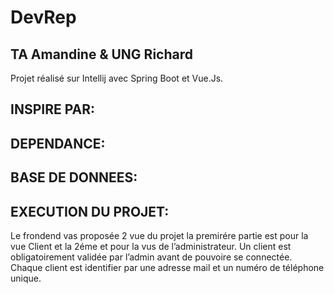 # DevRep
## TA Amandine & UNG Richard

Projet réalisé sur Intellij avec Spring Boot et Vue.Js.
## INSPIRE PAR:

## DEPENDANCE:

## BASE DE DONNEES:

## EXECUTION DU PROJET:
  
Le frondend vas proposée 2 vue du projet la premirére partie est pour la vue Client et la 2éme et pour la vus de l’administrateur. 
Un client est obligatoirement validée par l’admin avant de pouvoire se connectée. 
Chaque client est identifier par une adresse mail et un numéro de téléphone unique. 




